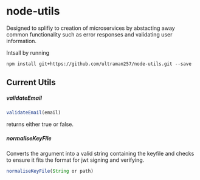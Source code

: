 # node-utils

Designed to splifiy to creation of microservices by abstacting away common functionality such as error responses and validating user information.

Intsall by running

```npm install git+https://github.com/ultraman257/node-utils.git --save```

## Current Utils

##### validateEmail

```javascript
validateEmail(email)
```

returns either true or false.

##### normaliseKeyFile
Converts the argument into a valid string containing the keyfile and checks to ensure it fits the format for jwt signing and verifying.
```javascript
normaliseKeyFile(String or path)
```

